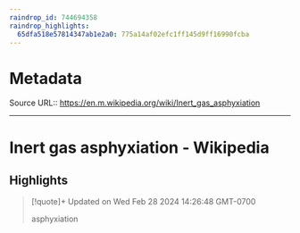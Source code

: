 ```yaml
---
raindrop_id: 744694358
raindrop_highlights:
  65dfa518e57814347ab1e2a0: 775a14af02efc1ff145d9ff16990fcba
---
```


# Metadata
Source URL:: https://en.m.wikipedia.org/wiki/Inert_gas_asphyxiation


---
# Inert gas asphyxiation - Wikipedia



## Highlights

> [!quote]+ Updated on Wed Feb 28 2024 14:26:48 GMT-0700
>
> asphyxiation
